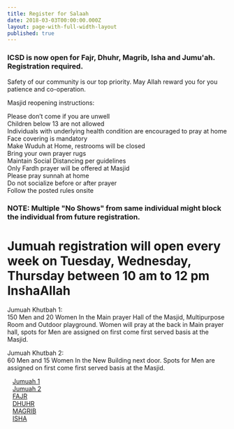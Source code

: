 ```yaml
---
title: Register for Salaah
date: 2018-03-03T00:00:00.000Z
layout: page-with-full-width-layout
published: true
---
```


### ICSD is now open for Fajr, Dhuhr, Magrib, Isha and Jumu'ah. Registration required.

Safety of our community is our top priority. May Allah reward you for you patience and co-operation.

Masjid reopening instructions:

Please don’t come if you are unwell  
Children below 13 are not allowed  
Individuals with underlying health condition are encouraged to pray at home  
Face covering is mandatory  
Make Wuduh at Home, restrooms will be closed  
Bring your own prayer rugs  
Maintain Social Distancing per guidelines  
Only Fardh prayer will be offered at Masjid  
Please pray sunnah at home  
Do not socialize before or after prayer  
Follow the posted rules onsite  

### NOTE: Multiple "No Shows" from same individual might block the individual from future registration.

<div class="row pt-10 pb-2" >
  <div class="col-12">
      <h1>Jumuah registration will open every week on Tuesday, Wednesday, Thursday between 10 am to 12 pm InshaAllah</h1>
  <p>
      Jumuah Khutbah 1:<br/>
      150 Men and 20 Women In the Main prayer Hall of the Masjid, Multipurpose Room and Outdoor playground. Women will pray at the back in Main prayer hall, spots for Men are assigned on first come first served basis at the Masjid.
  </p>
  <p>
  Jumuah Khutbah 2:<br/>
  60 Men and 15 Women In the New Building next door. Spots for Men are assigned on first come first served basis at the Masjid.
  </p>
  </div>

  <div class="col-md-6 col-4 pb-3">
      <a class="btn btn-sm btn-warning" href="https://www.eventbrite.com/e/126075857283" style="width: 100%;padding:12px;" target="_blank">Jumuah 1</a>
  </div>
  <div class="col-md-6 col-4 pb-3">
      <a class="btn btn-sm btn-warning" href="https://www.eventbrite.com/e/126075568419" style="width: 100%;padding:12px;" target="_blank">Jumuah 2</a>
  </div>  
</div>

<div class="row pt-10 pb-2" >
  <div class="col-md-3 col-3 pb-3">
      <a class="btn btn-sm btn-primary" href="https://www.eventbrite.com/e/126695659127" style="width: 100%;padding:12px;" target="_blank">FAJR</a>
  </div>
  <div class="col-md-3 col-3 pb-3">
      <a class="btn btn-sm btn-primary" href="https://www.eventbrite.com/e/121814312889" style="width: 100%;padding:12px;" target="_blank">DHUHR</a>
  </div>
  
  <div class="col-md-3 col-3 pb-3">
    <a class="btn btn-sm btn-primary" href="https://www.eventbrite.com/e/121985428701" style="width: 100%;padding:12px;" target="_blank">MAGRIB</a>
  </div>
  
  <div class="col-md-3 col-3 pb-3">
    <a class="btn btn-sm btn-primary" href="https://www.eventbrite.com/e/121814365045" style="width: 100%;padding:12px;" target="_blank">ISHA</a>
  </div>
</div>

